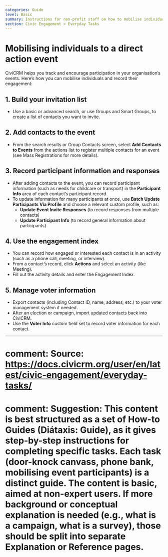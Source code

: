 ```yaml
---
categories: Guide
level: Basic
summary: Instructions for non-profit staff on how to mobilise individuals to attend events and track engagement using CiviCRM.
section: Civic Engagement > Everyday Tasks
---
```


# Mobilising individuals to a direct action event

CiviCRM helps you track and encourage participation in your organisation’s events. Here’s how you can mobilise individuals and record their engagement:

## 1. Build your invitation list

- Use a basic or advanced search, or use Groups and Smart Groups, to create a list of contacts you want to invite.

## 2. Add contacts to the event

- From the search results or Group Contacts screen, select **Add Contacts to Events** from the actions list to register multiple contacts for an event (see Mass Registrations for more details).

## 3. Record participant information and responses

- After adding contacts to the event, you can record participant information (such as needs for childcare or transport) in the **Participant Info** area of each contact’s participant record.
- To update information for many participants at once, use **Batch Update Participants Via Profile** and choose a relevant custom profile, such as:
  - **Update Event Invite Responses** (to record responses from multiple contacts)
  - **Update Participant Info** (to record general information about participants)

## 4. Use the engagement index

- You can record how engaged or interested each contact is in an activity (such as a phone call, meeting, or interview).
- From a contact’s record, click **Actions** and select an activity (like Meeting).
- Fill out the activity details and enter the Engagement Index.

## 5. Manage voter information

- Export contacts (including Contact ID, name, address, etc.) to your voter management system if needed.
- After an election or campaign, import updated contacts back into CiviCRM.
- Use the **Voter Info** custom field set to record voter information for each contact.

---

# comment: Source: https://docs.civicrm.org/user/en/latest/civic-engagement/everyday-tasks/
# comment: Suggestion: This content is best structured as a set of How-to Guides (Diátaxis: Guide), as it gives step-by-step instructions for completing specific tasks. Each task (door-knock canvass, phone bank, mobilising event participants) is a distinct guide. The content is basic, aimed at non-expert users. If more background or conceptual explanation is needed (e.g., what is a campaign, what is a survey), those should be split into separate Explanation or Reference pages.